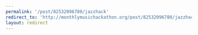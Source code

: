 ```yaml
---
permalink: '/post/82532096780/jazzhack'
redirect_to: 'http://monthlymusichackathon.org/post/82532096780/jazzhack'
layout: redirect
---
```

